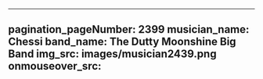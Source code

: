 ------
pagination_pageNumber: 2399
musician_name: Chessi
band_name: The Dutty Moonshine Big Band
img_src: images/musician2439.png
onmouseover_src: 
------